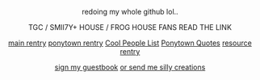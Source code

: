 <p align="center">
redoing my whole github lol.. 
<p align="center">
TGC / SMII7Y+ HOUSE / FROG HOUSE FANS READ THE LINK
<p align="center">
<a href=https://rentry.co/camo>main rentry</a> <a href=https://rentry.co/ptdre>ponytown rentry</a> <a href=https://rentry.co/coolponytowners>Cool People List</a> <a href=https://rentry.co/ponytownquoatez>Ponytown Quotes</a> <a href=https://rentry.co/zombiecal>resource rentry</a>

<p align="center">
<a href=https://caldre.123guestbook.com/>sign my guestbook</a> <a href=https://rentry.co/fattyfatfatties>or send me silly creations</a>

